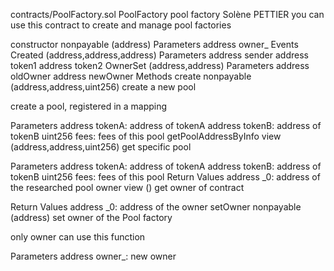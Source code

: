 contracts/PoolFactory.sol
PoolFactory
pool factory
Solène PETTIER
you can use this contract to create and manage pool factories

constructor nonpayable (address)
Parameters
address owner\_
Events
Created (address,address,address)
Parameters
address sender
address token1
address token2
OwnerSet (address,address)
Parameters
address oldOwner
address newOwner
Methods
create nonpayable (address,address,uint256)
create a new pool

create a pool, registered in a mapping

Parameters
address tokenA: address of tokenA
address tokenB: address of tokenB
uint256 fees: fees of this pool
getPoolAddressByInfo view (address,address,uint256)
get specific pool

Parameters
address tokenA: address of tokenA
address tokenB: address of tokenB
uint256 fees: fees of this pool
Return Values
address \_0: address of the researched pool
owner view ()
get owner of contract

Return Values
address \_0: address of the owner
setOwner nonpayable (address)
set owner of the Pool factory

only owner can use this function

Parameters
address owner\_: new owner
